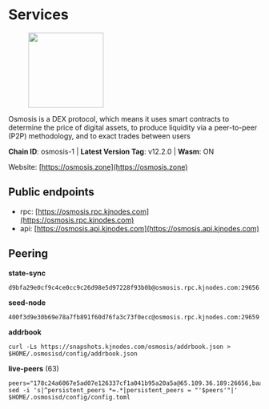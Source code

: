 # Services

<figure><img src="https://raw.githubusercontent.com/kj89/testnet_manuals/main/pingpub/logos/osmosis.png" width="150" alt=""><figcaption></figcaption></figure>

Osmosis is a DEX protocol, which means it uses smart contracts  to determine the price of digital assets, to produce liquidity  via a peer-to-peer (P2P) methodology, and to exact trades between users

**Chain ID**: osmosis-1 | **Latest Version Tag**: v12.2.0 | **Wasm**: ON

Website: [https://osmosis.zone](https://osmosis.zone)


## Public endpoints

* rpc: [https://osmosis.rpc.kjnodes.com](https://osmosis.rpc.kjnodes.com)
* api: [https://osmosis.api.kjnodes.com](https://osmosis.api.kjnodes.com)

## Peering

**state-sync**

```
d9bfa29e0cf9c4ce0cc9c26d98e5d97228f93b0b@osmosis.rpc.kjnodes.com:29656
```

**seed-node**

```
400f3d9e30b69e78a7fb891f60d76fa3c73f0ecc@osmosis.rpc.kjnodes.com:29659
```

**addrbook**
```
curl -Ls https://snapshots.kjnodes.com/osmosis/addrbook.json > $HOME/.osmosisd/config/addrbook.json
```

**live-peers** (63)
```
peers="178c24a6067e5ad07e126337cf1a041b95a20a5a@65.109.36.189:26656,baa7572065e18f1796f50b336a01dcaa85eccd01@65.108.101.214:26656,ff9f7f554fbe9596cfd4e9049ff8ac7aee329900@65.21.201.244:26876,5e9051d2ae7d9be1656a5348ad0916f255b96c73@135.181.214.17:26656,0e4dabd06828145d5748f9bbc22860eafac8321e@65.108.228.206:26656,94bbea663003d21dcb3e1e47e36242a9e6dab865@188.34.180.190:26656,42f42a4b3527b927d5002d45abd37f66ecdd4861@51.178.74.75:16656,980b15331dece2aa8020c1800b9c00ddb273c872@138.201.32.103:30656,9dadae9bb9575d70a2a7ca68b779a34b2ffc59ef@116.202.216.111:26656,ec929701754be057fb38c824fc127e26add9c900@138.201.121.185:26666,a4bbd6acbf667cac630e748da7bda09c8f404135@65.108.106.172:26656,83674a3f562045a682ee2b58f851855431e3f8d6@147.135.222.170:38656,68816dbf2c85cce8ba1fc4a6c3ac23dfd1565058@85.10.244.229:26656,8d573147ffc8afec77315cf8617101e53e235e6d@78.141.246.249:26656,3e5a35821d830bf73d35d5ea6c2b8a396dd84c30@46.4.81.204:31656,d589eb77d7dfebec659ce8bce9f903250301c8ba@116.202.216.57:26656,173751092c573b78d0dd40677dc7d7f5b546dcfd@94.130.207.9:26656,32b3f988fc134fe867954771becd5fa50cd407ec@54.171.190.219:26656,b15ff06834de16016d8d905162e1365423d21a66@35.172.193.124:26656,f96947493f1edd08058afaeaef8f5830cc70b8f2@15.204.197.10:26656,70a678a91f735c3a2f89782d4fdbcaa58fab5241@51.161.84.41:26656,60a2c89e7253502e93517a026f44a2431cc81230@220.85.113.39:26656,283b6dcdee789b3c356a45e65a5abc60ddcbbf8c@162.251.238.11:26656,ba670b12f8771a0615907e7d26981970dffb3872@34.253.211.131:26656,b9129e4e9570226f42bd22936821dea00aab2aaa@46.166.143.68:26656,f80d059faeb3153c998f72656e3bca7368f4dd06@135.148.55.190:26656,62d98cb73edf5ea9193451fe8aa7c1528d36985e@34.95.48.112:26656,43785e5ffd8783393ea8094f77efcee5bdbcdce3@78.141.244.18:26656,3197daa0ee5245b17a546be032ff0f6814e1d1db@148.251.191.239:26656,a72323512ddedf580affb0e0ba0bb32218ae8e6d@34.105.148.8:26656,4d659b7b244a68913bfbdc6c9e7aa1a64391238e@74.118.139.59:26656,1528ce3b88d859f2f8c4160d9b155ecea5177a2e@142.132.146.105:26656,c5358545d951ae666c695903036c1e93578951eb@135.181.176.113:26656,ca0481d7013194692c586eb78081fa4f298c6ccf@3.98.124.32:26656,6945be12a7d357a39b9cfbb0018249b234fc4a15@13.52.102.97:26656,efbe79e244693ae343dd8b6308bf4b708da82200@74.118.139.212:26656,089b0de9671dc3cd00ded782693c03509b78b5d9@43.201.25.59:26656,8e72d0b37a9dc16ea58c0da705caa6530badd6ce@138.197.68.193:26656,d9bfa29e0cf9c4ce0cc9c26d98e5d97228f93b0b@144.76.163.233:29656,0fc1bbd6445e1a5508ff16ccc2666be4c2b4e049@35.165.41.28:26656,74e8ba742d8312c250f3237c8c8f3f951c01f9df@95.216.4.104:2003,42745690b41f6a7515c4a87d88efda2e82b55b76@78.46.94.183:26656,b69e57cd6f796ac5d6efb1a834163365c37cbfa8@78.46.69.29:26656,53c4b91b5307f43483b21a93d8434b217b19cd8c@141.94.196.93:26656,2ff9bc1740a721a9baeda01abee181997bb65568@142.132.140.20:26656,6fa8dfdfcdb5169cc569d3317091d60a76b07a62@195.201.242.107:26656,bfb67b2ae345955d6bc0991450120669c683386e@149.56.25.66:26656,30e9432879d5b0976b88e52120dc12338e40fc33@65.108.108.176:26656,72cd15ffcfd844985ccd14789a163a986ef82471@52.48.78.18:26656,b8450ac06ab8ccac21b21bbbba8ea3751a479291@3.91.196.177:26656,ff57203dd2ae45c0098257d1a1f2b313ce565b51@18.217.113.229:26656,53a3f6ea82cb5502c6ecd37d7e15a01a4ccf383f@35.224.167.163:26656,b76068b52bffb03ea585938c747f65c27fd9714e@34.83.76.169:26656,407267ac44b20a0a4258d0bbca1c9f657bf88d08@74.118.143.19:26656,724cef11bbe866269b3d67f7dd5ea539cc4096bf@198.244.164.186:26656,0660d18b65340a55514f240dd517282ca286f169@176.9.28.62:26656,20913e92e8b9ea2d80ad34edd9b52e97886cf616@54.37.30.181:26656,f4b811759e55f665180545ad5e1b42573f660861@135.181.181.251:26656,47e4075978458bfc382630b2a46aabbbbf7977b2@143.198.234.114:26656,a6283307952423c1751431c220d11ed36b61ed84@143.110.237.113:26656,83c06bc290b6dffe05aa9cec720bedfc118afcbc@135.181.139.115:35656,259ab883ee76f92e82f8f14d463aaaa09d857fb9@144.76.70.108:9010,fae5ea7e5e08795fa404265d2b2d78b417a06d79@135.125.160.3:26657"
sed -i 's|^persistent_peers *=.*|persistent_peers = "'$peers'"|' $HOME/.osmosisd/config/config.toml
```
